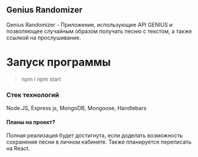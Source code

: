 ## Genius Randomizer

Genius Randomizer - Приложение, использующее API GENIUS
 и позволяющее случайным образом получать песню с текстом, а также ссылкой на прослушивание.


# Запуск программы

> npm i 
> npm start


### Стек технологий
Node.JS, Express js, MongoDB, Mongoose, Handlebars 


#### Планы на проект?
Полная реализация будет достигнута, если доделать возможность сохранения песни в личном кабинете. Также планируется переписать на React.
